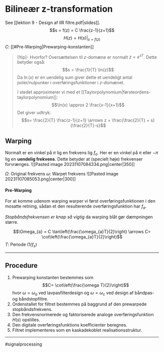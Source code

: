 # Bilineær z-transformation
See [[lektion 9 - Design af IIR filtre.pdf|slides]].
$$s = f(z) = C \frac{z-1}{z+1}$$
$$H(z) = H(s)|_{s = f(z)}$$
$C$: [[#Pre-Warping|Prewarping-konstanten]]

>[!tip]- Hvorfor?
>Oversættelsen til $z$-domæne er normalt $z = e^{sT}$. Dette betyder også:
>$$s = \frac{1}{T} \ln(z)$$
>Da $\ln(x)$ er en uendelig sum giver dette et uendeligt antal poler/nulpunker i overføringsfunktioner i $z$-domænet.
>
>I stedet approximerer vi med et [[Taylorpolynomium|førsteordens-taylorpolynomium]]:
>$$\ln(x) \approx 2 \frac{x-1}{x+1}$$
>Det giver udtryk:
>$$s= \frac{2}{T} \frac{z-1}{z+1} \arrows z = \frac{\frac{2}{T} + s}{\frac{2}{T}-s}$$

## Warping
Normalt er  en vinkel på $\pi$ lig en frekvens lig $f_o$. Her er en vinkel på $\pi$ eller $-\pi$ lig en **uendelig frekvens**. Dette betyder at (specielt høje) frekvenser forvrænges.
![[Pasted image 20231107084334.png|center|350]]

$\Omega$: Original frekvens
$\omega$: Warpet frekvens
![[Pasted image 20231107085053.png|center|300]]

#### Pre-Warping
For at komme udenom warping warper vi først overføringsfunktionen i den mosatte retning, sådan et den resulterende overføringsfunktion har $f_{a}$.

*Stopbåndsfrekvensen er knap så vigtig* da warping blåt gør dæmpningen større.

$$\Omega_{a} = C \tan\left(\frac{\omega_{a}T}{2}\right) \arrows C= \cot\left(\frac{\omega_{a}T}{2}\right)$$
$T$: Periode ($1/f_s$)

---
## Procedure
1. Prewarping konstanten bestemmes som
$$C= \cot\left(\frac{\omega T}{2}\right)$$
hvor $\omega = \omega_a$ ved lavpasfilterdesign og $\omega = \omega_{c}$ ved design af båndpas- og båndstopfiltre.
2. Ordenstallet for filtret bestemmes på baggrund af den prewarpede
stopbåndsfrekvens.
3. Den frekvensnormerede og faktoriserede analoge overføringsfunktion $H(s)$ opstilles.
4. Den digitale overføringsfunktions koefficienter beregnes.
5. Filtret implementeres som en kaskadekoblet realisationsstruktur.

---
#signalprocessing
